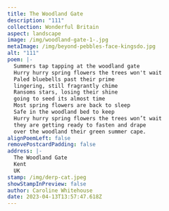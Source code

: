```yaml
---
title: The Woodland Gate
description: "111"
collection: Wonderful Britain
aspect: landscape
image: /img/woodland-gate-1-.jpg
metaImage: /img/beyond-pebbles-face-kingsdo.jpg
alt: "111"
poem: |-
  Summers tap tapping at the woodland gate
  Hurry hurry spring flowers the trees won't wait
  Paled bluebells past their prime
  lingering, still fragrantly chime
  Ransoms stars, losing their shine 
  going to seed its almost time
  Most spring flowers are back to sleep
  Safe in the woodland bed to keep
  Hurry hurry spring flowers the trees won’t wait
  they are getting ready to fasten and drape 
  over the woodland their green summer cape.
alignPoemLeft: false
removePostcardPadding: false
address: |-
  The Woodland Gate
  Kent
  UK
stamp: /img/derp-cat.jpeg
showStampInPreview: false
author: Caroline Whitehouse
date: 2023-04-13T13:57:47.618Z
---
```

